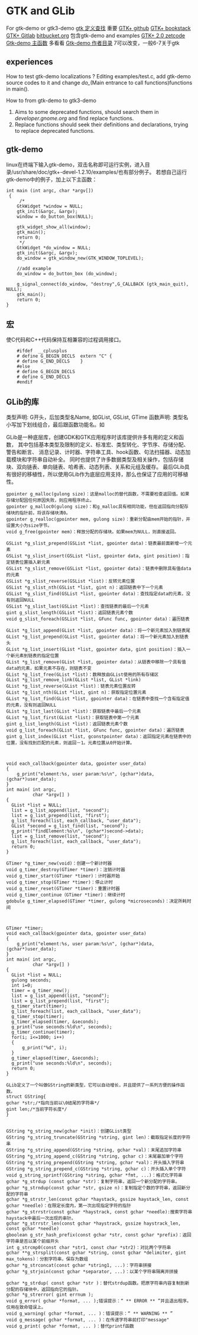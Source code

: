# GTK and GLib
For gtk-demo or gtk3-demo
[gtk 定义查找](https://developer.gnome.org/gtk3/stable/gtk3-Stock-Items.html#GTK-STOCK-CLOSE:CAPS) 重要
[GTK+ github](https://github.com/yusq77/gtk/tree/mainline/examples/application1)
[GTK+ bookstack](https://www.bookstack.cn/read/GTK-3-Chinese-Reference-Manual/content-gtk-questing-index.md)
[GTK+ Gitlab](https://gitlab.gnome.org/GNOME/gtk/tree/master/examples/application7)
[bitbucket.org](https://bitbucket.org/monami_ya/gtk/src/master/) 包含gtk-demo and examples 
[GTK+ 2.0 zetcode](http://zetcode.com/gui/gtk2/firstprograms/)
[Gtk-demo 主函数](https://blog.csdn.net/taiyang1987912/article/details/48174563)  多看看
[Gtk-demo 作者目录](https://blog.csdn.net/taiyang1987912/article/list/7) 7可以改变，一般6-7关于gtk

## experiences
How to test gtk-demo localizations ?
Editing examples/test.c, add gtk-demo source codes to it and change
*do_*(Main entrance to call functions)functions in main().

How to from gtk-demo to gtk3-demo
1. Aims to some deprecated functions, should search them in *developer.gnome.org* and
find replace functions.
2. Replace functions should seek their definitions and declarations, trying to replace deprecated functions.

## gtk-demo
linux在终端下输入gtk-demo，双击名称即可运行实例，进入目录/usr/share/doc/gtk+-devel-1.2.10/examples/也有部分例子。
若想自己运行gtk-demo中的例子，加上以下主函数：
``` main
int main (int argc, char *argv[])  
 {
     /*
    GtkWidget *window = NULL;  
    gtk_init(&argc, &argv);
    window = do_button_box(NULL);
 
    gtk_widget_show_all(window);   
    gtk_main(); 
    return 0; 
     */
    GtkWidget *do_window = NULL;   
    gtk_init(&argc, &argv);   
    do_window = gtk_window_new(GTK_WINDOW_TOPLEVEL);
 
    //add example
    do_window = do_button_box (do_window);
 
    g_signal_connect(do_window, "destroy",G_CALLBACK (gtk_main_quit), NULL);
    gtk_main();  
    return 0;   
}
```


## 宏
使C代码和C++代码保持互相兼容的过程调用接口。
``` G_BEGIN_DECLS和G_END_DECLS宏
    #ifdef  __cplusplus
    # define G_BEGIN_DECLS  extern "C" {
    # define G_END_DECLS    }
    #else
    # define G_BEGIN_DECLS
    # define G_END_DECLS
    #endif
```

## GLib的库
类型声明: G开头，后加类型名Name, 如GList, GSList, GTime
函数声明: 类型名小写加下划线组合，最后跟函数功能名。如 

 GLib是一种底层库，创建GDK和GTK应用程序时该库提供许多有用的定义和函数，
其中包括基本类型及限制的定义、标准宏、类型转化、字节序、存储分配、警告和断言、
消息记录、计时器、字符串工具、hook函数、句法扫描器、动态加载模块和字符串自动补全。
同时也提供了许多数据类型及相关操作，包括存储块、双向链表、单向链表、哈希表、动态列表、关系和元组及缓存。
最后GLib具有很好的移植性，所以使用GLib作为底层应用支持，那么也保证了应用的可移植性。


``` 存储管理
gpointer g_malloc(gulong size)：这是malloc的替代函数，不需要检查返回值。如果存储分配因任何原因失败，则应用程序终止。
gpointer g_malloc0(gulong size)：和g_malloc具有相同功能，但在返回指向分配存储块的指针前，将该存储块清0。
gpointer g_realloc(gpointer mem, gulong size)：重新分配由mem开始的指针，并设置大小为size字节。
void g_free(gpointer mem)：释放分配的存储块。如果mem为NULL，则直接返回。
```

``` GSList 单向链表
GSList *g_slist_prepend(GSList *list, gpointer data)：链表最前面新增一个元素
GSList *g_slist_insert(GSList *list, gpointer data, gint position)：指定链表位置插入新元素
GSList *g_slist_remove(GSList *list, gpointer data)：链表中删除具有值data的元素
GSList *g_slist_reverse(GSList *list)：反转元素位置
GSList *g_slist_nth(GSList *list, gint n)：返回链表中下一个元素
GSList *g_slist_find(GSList *list, gpointer data)：查找指定data的元素，没有则返回NULL
GSList *g_slist_last(GSList *list)：查找链表的最后一个元素
gint g_slist_length(GSList *list)：返回链表元素个数
void g_slist_foreach(GSList *list, GFunc func, gpointer data)：遍历链表
```

``` GList 双向链表
GList *g_list_append(GList *list, gpointer data)：将一个新元素加入到链表尾
GList *g_list_prepend(GList *list, gpointer data)：将一个新元素加入到链表头
GList *g_list_insert(GList *list, gpointer data, gint position)：插入一个新元素到链表的指定位置
GList *g_list_remove(GList *list, gpointer data)：从链表中移除一个具有值data的元素，如果元素不存在，则链表不变
GList *g_list_free(GList *list)：数释放由GList使用的所有存储区
GList *g_list_remove_link(GList *list, GList *link)
GList *g_list_reverse(GList *list)：链表元素位置反转
GList *g_list_nth(GList *list, gint n)：获取指定位置元素
GList *g_list_find(GList *list, gpointer data)：在链表中查找一个含有指定值的元素，没有则返回NULL
GList *g_list_last(GList *list)：获取链表中最后一个元素
GList *g_list_first(GList *list)：获取链表中第一个元素
gint g_list_length(GList *list)：返回链表元素个数
void g_list_foreach(GList *list, GFunc func, gpointer data)：遍历链表
gint g_list_index(GList *list, gconstpointer data)：返回指定元素在链表中的位置，没有找到匹配的元素，则返回－1。元素位置从0开始计算。



void each_callback(gpointer data, gpointer user_data)
{
    g_print("element:%s, user param:%s\n", (gchar*)data, (gchar*)user_data);
}
int main( int argc,
          char *argv[] )
{
  GList *list = NULL;
  list = g_list_append(list, "second");
  list = g_list_prepend(list, "first");
  g_list_foreach(list, each_callback, "user_data");
  GList *second = g_list_find(list, "second");
  g_print("findElement:%s\n", (gchar*)second->data);
  list = g_list_remove(list, "second");
  g_list_foreach(list, each_callback, "user_data");
  return 0;
}
```

``` GTime 计时器
GTimer *g_timer_new(void)：创建一个新计时器
void g_timer_destroy(GTimer *timer)：注销计时器
void g_timer_start(GTimer *timer)：计时器开始
void g_timer_stop(GTimer *timer)：停止计时
void g_timer_reset(GTimer *timer)：重置计时器
void g_timer_continue（GTimer *timer)：继续计时
gdobule g_timer_elapsed(GTimer *timer, gulong *microseconds)：决定所耗时间



GTimer *timer;
void each_callback(gpointer data, gpointer user_data)
{
    g_print("element:%s, user param:%s\n", (gchar*)data, (gchar*)user_data);
}
int main( int argc,
          char *argv[] )
{
  GList *list = NULL;
  gulong seconds;
  int i=0;
  timer = g_timer_new();
  list = g_list_append(list, "second");
  list = g_list_prepend(list, "first");
  g_timer_start(timer);
  g_list_foreach(list, each_callback, "user_data");
  g_timer_stop(timer);
  g_timer_elapsed(timer, &seconds);
  g_print("use seconds:%ld\n", seconds);
  g_timer_continue(timer);
  for(i; i<=1000; i++)
  {
      g_print("%d", i);
  }
  g_timer_elapsed(timer, &seconds);
  g_print("use seconds:%ld\n", seconds);
  return 0;
}
```

``` GString 字符串处理
GLib定义了一个叫做GString的新类型，它可以自动增长，并且提供了一系列方便的操作函数。
struct GString{
gchar *str;/*指向当前以\0结尾的字符串*/
gint len;/*当前字符长度*/
}


GString *g_string_new(gchar *init)：创建GList类型
GString *g_string_truncate(GString *string, gint len)：截取指定长度的字符串
GString *g_string_append(GString *string, gchar *val)：末尾追加字符串
GString *g_string_append_c(GString *string, gchar c)：末尾最加单个字符
GString *g_string_prepend(GString *string, gchar *val)：开头插入字符串
GString *g_string_prepend_c(GString *string, gchar c)：开头插入单个字符
void g_string_sprintf(GString *string, gchar *fmt, ...)：格式化字符串
gchar *g_strdup (const gchar *str)：复制字符串，返回一个新分配的字符串。
gchar *g_strndup(const gchar *str, gsize n)：复制指定个数的字符串，返回新分配的字符串
gchar *g_strstr_len(const gchar *haystack, gssize haystack_len, const gchar *needle)：在限定长度内，第一次出现指定字符的指针
gchar *g_strrstr(const gchar *haystrack, const gchar *needle):搜索字符串haystack中最后一次出现的串针。
gchar *g_strrstr_len(const gchar *haystrack, gssize haystrack_len, const gchar *needle)
gboolean g_str_hash_prefix(const gchar *str, const gchar *prefix)：返回字符串是否以某个前缀开头
int g_strcmp0(const char *str1, const char *str2)：对比两个字符串
gchar **g_strsplit(const gchar *string, const gchar *delimiter, gint max_tokens)：分割字符串，保存为数组
gchar *g_strconcat(const gchar *string1, ...)：字符串拼接
gchar *g_strjoin(const gchar *separator, ...)：以某个字符串隔离并拼接

```

``` 错误处理
gchar *g_strdup( const gchar *str )：替代strdup函数。把原字符串内容复制到新分配的存储块中，返回指向它的指针。
gchar *g_strerror( gint errnum );
void g_error( gchar *format, ... );错误提示：“ ** ERROR ** ”并且退出程序。仅用在致命错误上。
void g_warning( gchar *format, ... )：错误提示：“ ** WARNING ** ”
void g_message( gchar *format, ... )：在传递字符串前打印"message"
void g_print( gchar *format, ... )：替代printf函数
```


